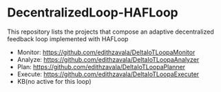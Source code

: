 # DecentralizedLoop-HAFLoop
This repository lists the projects that compose an adaptive decentralized feedback loop implemented with HAFLoop

- Monitor: https://github.com/edithzavala/DeltaIoTLoopaMonitor
- Analyze: https://github.com/edithzavala/DeltaIoTLoopaAnalyzer
- Plan: https://github.com/edithzavala/DeltaIoTLoopaPlanner
- Execute: https://github.com/edithzavala/DeltaIoTLoopaExecuter
- KB(no active for this loop)
